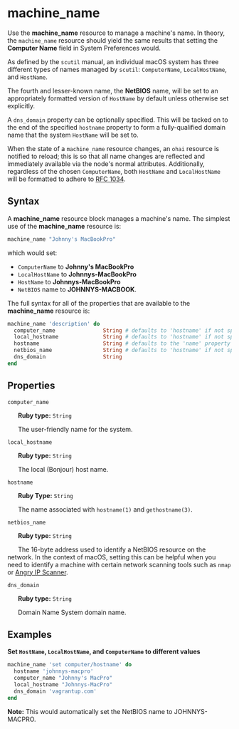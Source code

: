 machine_name
============

Use the **machine_name** resource to manage a machine's name. In theory, the
`machine_name` resource should yield the same results that setting the
**Computer Name** field in System Preferences would.

As defined by the `scutil` manual, an individual macOS system has three different
types of names managed by `scutil`: `ComputerName`, `LocalHostName`, and `HostName`.

The fourth and lesser-known name, the **NetBIOS** name, will be set to an appropriately
formatted version of `HostName` by default unless otherwise set explicitly.

A `dns_domain` property can be optionally specified. This will be tacked on to the
end of the specified `hostname` property to form a fully-qualified domain name
that the system `HostName` will be set to.

When the state of a `machine_name` resource changes, an `ohai` resource is notified
to reload; this is so that all name changes are reflected and immediately available
via the node's normal attributes. Additionally, regardless of the chosen `ComputerName`,
both `HostName` and `LocalHostName` will be formatted to adhere to [RFC 1034](https://tools.ietf.org/html/rfc1034).

Syntax
------

A **machine_name** resource block manages a machine's name. The simplest use of
the **machine_name** resource is:

```ruby
machine_name "Johnny's MacBookPro"
```

which would set:

- `ComputerName` to **Johnny's MacBookPro**
- `LocalHostName` to **Johnnys-MacBookPro**
- `HostName` to **Johnnys-MacBookPro**
- `NetBIOS` name to **JOHNNYS-MACBOOK**.

The full syntax for all of the properties that are available to the **machine_name**
resource is:

```ruby
machine_name 'description' do
  computer_name               String # defaults to 'hostname' if not specified
  local_hostname              String # defaults to 'hostname' if not specified
  hostname                    String # defaults to the 'name' property if not specified
  netbios_name                String # defaults to 'hostname' if not specified
  dns_domain                  String
end
```

Properties
----------

`computer_name`

&nbsp;&nbsp;&nbsp;&nbsp;&nbsp;&nbsp;**Ruby type:** `String`

&nbsp;&nbsp;&nbsp;&nbsp;&nbsp;&nbsp;The user-friendly name for the system.

`local_hostname`

&nbsp;&nbsp;&nbsp;&nbsp;&nbsp;&nbsp;**Ruby type:** `String`

&nbsp;&nbsp;&nbsp;&nbsp;&nbsp;&nbsp;The local (Bonjour) host name.

`hostname`

&nbsp;&nbsp;&nbsp;&nbsp;&nbsp;&nbsp;**Ruby Type:** `String`

&nbsp;&nbsp;&nbsp;&nbsp;&nbsp;&nbsp;The name associated with `hostname(1)` and `gethostname(3)`.

`netbios_name`

&nbsp;&nbsp;&nbsp;&nbsp;&nbsp;&nbsp;**Ruby type:** `String`

&nbsp;&nbsp;&nbsp;&nbsp;&nbsp;&nbsp;The 16-byte address used to identify a NetBIOS
resource on the network. In the context of macOS, setting this can be helpful when
you need to identify a machine with certain network scanning tools such as `nmap`
or [Angry IP Scanner](http://angryip.org/).

`dns_domain`

&nbsp;&nbsp;&nbsp;&nbsp;&nbsp;&nbsp;**Ruby type:** `String`

&nbsp;&nbsp;&nbsp;&nbsp;&nbsp;&nbsp;Domain Name System domain name.

Examples
--------

**Set `HostName`, `LocalHostName`, and `ComputerName` to different values**

```ruby
machine_name 'set computer/hostname' do
  hostname 'johnnys-macpro'
  computer_name "Johnny's MacPro"
  local_hostname "Johnnys-MacPro"
  dns_domain 'vagrantup.com'
end
```

**Note:** This would automatically set the NetBIOS name to JOHNNYS-MACPRO.
